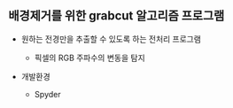 ## 배경제거를 위한 grabcut 알고리즘 프로그램

* 원하는 전경만을 추출할 수 있도록 하는 전처리 프로그램
  * 픽셀의 RGB 주파수의 변동을 탐지
  
* 개발환경
  * Spyder

